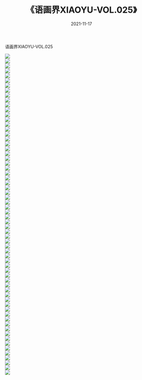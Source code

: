 ﻿---
layout: post
title:  《语画界XIAOYU-VOL.025》
date:   2021-11-17
img: http://imgx.orgx.ga/漏D/网络美图/2021/语画界XIAOYU-VOL.025/000.jpg
categories: [美女, 清纯, 唯美]
---

语画界XIAOYU-VOL.025

  ![](http://imgx.orgx.ga/漏D/网络美图/2021/语画界XIAOYU-VOL.025/001.jpg) <br> ![](http://imgx.orgx.ga/漏D/网络美图/2021/语画界XIAOYU-VOL.025/002.jpg) <br> ![](http://imgx.orgx.ga/漏D/网络美图/2021/语画界XIAOYU-VOL.025/003.jpg) <br> ![](http://imgx.orgx.ga/漏D/网络美图/2021/语画界XIAOYU-VOL.025/004.jpg) <br> ![](http://imgx.orgx.ga/漏D/网络美图/2021/语画界XIAOYU-VOL.025/005.jpg) <br> ![](http://imgx.orgx.ga/漏D/网络美图/2021/语画界XIAOYU-VOL.025/006.jpg) <br> ![](http://imgx.orgx.ga/漏D/网络美图/2021/语画界XIAOYU-VOL.025/007.jpg) <br> ![](http://imgx.orgx.ga/漏D/网络美图/2021/语画界XIAOYU-VOL.025/008.jpg) <br> ![](http://imgx.orgx.ga/漏D/网络美图/2021/语画界XIAOYU-VOL.025/009.jpg) <br> ![](http://imgx.orgx.ga/漏D/网络美图/2021/语画界XIAOYU-VOL.025/010.jpg) <br> ![](http://imgx.orgx.ga/漏D/网络美图/2021/语画界XIAOYU-VOL.025/011.jpg) <br> ![](http://imgx.orgx.ga/漏D/网络美图/2021/语画界XIAOYU-VOL.025/012.jpg) <br> ![](http://imgx.orgx.ga/漏D/网络美图/2021/语画界XIAOYU-VOL.025/013.jpg) <br> ![](http://imgx.orgx.ga/漏D/网络美图/2021/语画界XIAOYU-VOL.025/014.jpg) <br> ![](http://imgx.orgx.ga/漏D/网络美图/2021/语画界XIAOYU-VOL.025/015.jpg) <br> ![](http://imgx.orgx.ga/漏D/网络美图/2021/语画界XIAOYU-VOL.025/016.jpg) <br> ![](http://imgx.orgx.ga/漏D/网络美图/2021/语画界XIAOYU-VOL.025/017.jpg) <br> ![](http://imgx.orgx.ga/漏D/网络美图/2021/语画界XIAOYU-VOL.025/018.jpg) <br> ![](http://imgx.orgx.ga/漏D/网络美图/2021/语画界XIAOYU-VOL.025/019.jpg) <br> ![](http://imgx.orgx.ga/漏D/网络美图/2021/语画界XIAOYU-VOL.025/020.jpg) <br> ![](http://imgx.orgx.ga/漏D/网络美图/2021/语画界XIAOYU-VOL.025/021.jpg) <br> ![](http://imgx.orgx.ga/漏D/网络美图/2021/语画界XIAOYU-VOL.025/022.jpg) <br> ![](http://imgx.orgx.ga/漏D/网络美图/2021/语画界XIAOYU-VOL.025/023.jpg) <br> ![](http://imgx.orgx.ga/漏D/网络美图/2021/语画界XIAOYU-VOL.025/024.jpg) <br> ![](http://imgx.orgx.ga/漏D/网络美图/2021/语画界XIAOYU-VOL.025/025.jpg) <br> ![](http://imgx.orgx.ga/漏D/网络美图/2021/语画界XIAOYU-VOL.025/026.jpg) <br> ![](http://imgx.orgx.ga/漏D/网络美图/2021/语画界XIAOYU-VOL.025/027.jpg) <br> ![](http://imgx.orgx.ga/漏D/网络美图/2021/语画界XIAOYU-VOL.025/028.jpg) <br> ![](http://imgx.orgx.ga/漏D/网络美图/2021/语画界XIAOYU-VOL.025/029.jpg) <br> ![](http://imgx.orgx.ga/漏D/网络美图/2021/语画界XIAOYU-VOL.025/030.jpg) <br> ![](http://imgx.orgx.ga/漏D/网络美图/2021/语画界XIAOYU-VOL.025/031.jpg) <br> ![](http://imgx.orgx.ga/漏D/网络美图/2021/语画界XIAOYU-VOL.025/032.jpg) <br> ![](http://imgx.orgx.ga/漏D/网络美图/2021/语画界XIAOYU-VOL.025/033.jpg) <br> ![](http://imgx.orgx.ga/漏D/网络美图/2021/语画界XIAOYU-VOL.025/034.jpg) <br> ![](http://imgx.orgx.ga/漏D/网络美图/2021/语画界XIAOYU-VOL.025/035.jpg) <br> ![](http://imgx.orgx.ga/漏D/网络美图/2021/语画界XIAOYU-VOL.025/036.jpg) <br> ![](http://imgx.orgx.ga/漏D/网络美图/2021/语画界XIAOYU-VOL.025/037.jpg) <br> ![](http://imgx.orgx.ga/漏D/网络美图/2021/语画界XIAOYU-VOL.025/038.jpg) <br> ![](http://imgx.orgx.ga/漏D/网络美图/2021/语画界XIAOYU-VOL.025/039.jpg) <br> ![](http://imgx.orgx.ga/漏D/网络美图/2021/语画界XIAOYU-VOL.025/040.jpg) <br> ![](http://imgx.orgx.ga/漏D/网络美图/2021/语画界XIAOYU-VOL.025/041.jpg) <br> ![](http://imgx.orgx.ga/漏D/网络美图/2021/语画界XIAOYU-VOL.025/042.jpg) <br> ![](http://imgx.orgx.ga/漏D/网络美图/2021/语画界XIAOYU-VOL.025/043.jpg) <br> ![](http://imgx.orgx.ga/漏D/网络美图/2021/语画界XIAOYU-VOL.025/044.jpg) <br> ![](http://imgx.orgx.ga/漏D/网络美图/2021/语画界XIAOYU-VOL.025/045.jpg) <br> ![](http://imgx.orgx.ga/漏D/网络美图/2021/语画界XIAOYU-VOL.025/046.jpg) <br> ![](http://imgx.orgx.ga/漏D/网络美图/2021/语画界XIAOYU-VOL.025/047.jpg) <br> ![](http://imgx.orgx.ga/漏D/网络美图/2021/语画界XIAOYU-VOL.025/048.jpg) <br> ![](http://imgx.orgx.ga/漏D/网络美图/2021/语画界XIAOYU-VOL.025/049.jpg) <br> ![](http://imgx.orgx.ga/漏D/网络美图/2021/语画界XIAOYU-VOL.025/050.jpg) <br> ![](http://imgx.orgx.ga/漏D/网络美图/2021/语画界XIAOYU-VOL.025/051.jpg) <br> ![](http://imgx.orgx.ga/漏D/网络美图/2021/语画界XIAOYU-VOL.025/052.jpg) <br> ![](http://imgx.orgx.ga/漏D/网络美图/2021/语画界XIAOYU-VOL.025/053.jpg) <br> ![](http://imgx.orgx.ga/漏D/网络美图/2021/语画界XIAOYU-VOL.025/054.jpg) <br> ![](http://imgx.orgx.ga/漏D/网络美图/2021/语画界XIAOYU-VOL.025/055.jpg) <br> ![](http://imgx.orgx.ga/漏D/网络美图/2021/语画界XIAOYU-VOL.025/056.jpg) <br> ![](http://imgx.orgx.ga/漏D/网络美图/2021/语画界XIAOYU-VOL.025/057.jpg) <br> ![](http://imgx.orgx.ga/漏D/网络美图/2021/语画界XIAOYU-VOL.025/058.jpg) <br> ![](http://imgx.orgx.ga/漏D/网络美图/2021/语画界XIAOYU-VOL.025/059.jpg) <br> ![](http://imgx.orgx.ga/漏D/网络美图/2021/语画界XIAOYU-VOL.025/060.jpg) <br> ![](http://imgx.orgx.ga/漏D/网络美图/2021/语画界XIAOYU-VOL.025/061.jpg) <br> ![](http://imgx.orgx.ga/漏D/网络美图/2021/语画界XIAOYU-VOL.025/062.jpg) <br> ![](http://imgx.orgx.ga/漏D/网络美图/2021/语画界XIAOYU-VOL.025/063.jpg) <br> ![](http://imgx.orgx.ga/漏D/网络美图/2021/语画界XIAOYU-VOL.025/064.jpg) <br> ![](http://imgx.orgx.ga/漏D/网络美图/2021/语画界XIAOYU-VOL.025/065.jpg) <br> ![](http://imgx.orgx.ga/漏D/网络美图/2021/语画界XIAOYU-VOL.025/066.jpg) <br>